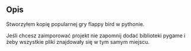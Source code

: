## Opis
Stworzyłem kopię popularnej gry flappy bird w pythonie.

Jeśli chcesz zaimporować projekt nie zapomnij dodać biblioteki pygame i żeby wszystkie pliki znajdowały się w tym samym miejscu.
